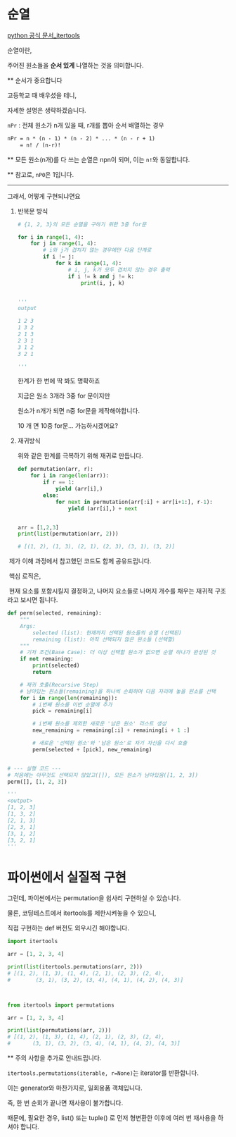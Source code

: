 # 순열

[python 공식 문서_itertools](https://docs.python.org/ko/3.9/library/itertools.html)



순열이란, 

주어진 원소들을 **순서 있게** 나열하는 것을 의미합니다.

** 순서가 중요합니다



고등학교 때 배우셨을 테니, 

자세한 설명은 생략하겠습니다.



`nPr` : 전체 원소가 n개 있을 때, r개를 뽑아 순서 배열하는 경우

```markdown
nPr = n * (n - 1) * (n - 2) * ... * (n - r + 1)
    = n! / (n-r)!
```

 ** 모든 원소(n개)를 다 쓰는 순열은 npn이 되며, 이는 `n!`와 동일합니다.

** 참고로, `nP0`은 1입니다.



---



그래서, 어떻게 구현되냐면요

1. 반복문 방식

   ```python
   # {1, 2, 3}의 모든 순열을 구하기 위한 3중 for문
   
   for i in range(1, 4):
       for j in range(1, 4):
           # i와 j가 겹치지 않는 경우에만 다음 단계로
           if i != j:
               for k in range(1, 4):
                   # i, j, k가 모두 겹치지 않는 경우 출력
                   if i != k and j != k:
                       print(i, j, k)
   
   
   '''
   output
   
   1 2 3
   1 3 2
   2 1 3
   2 3 1
   3 1 2
   3 2 1
   
   '''
   ```

   한계가 한 번에 딱 봐도 명확하죠

   지금은 원소 3개라 3중 for 문이지만

   원소가 n개가 되면 n중 for문을 제작해야합니다.

   10 개 면 10중 for문... 가능하시겠어요?

   

2. 재귀방식

   위와 같은 한계를 극복하기 위해 재귀로 만듭니다.

   ```python
   def permutation(arr, r):
       for i in range(len(arr)):
           if r == 1:
               yield (arr[i],)
           else:
               for next in permutation(arr[:i] + arr[i+1:], r-1):
                   yield (arr[i],) + next
   
   
   arr = [1,2,3]
   print(list(permutation(arr, 2)))
   
   # [(1, 2), (1, 3), (2, 1), (2, 3), (3, 1), (3, 2)]
   ```

   

​	제가 이해 과정에서 참고했던 코드도 함께 공유드립니다.

​	핵심 로직은, 

​	현재 요소를 포함시킬지 결정하고, 나머지 요소들로 나머지 개수를 채우는 재귀적 구조라고 보시면 됩니다.

```python
def perm(selected, remaining):
    """
    Args:
        selected (list): 현재까지 선택된 원소들의 순열 (선택된)
        remaining (list): 아직 선택되지 않은 원소들 (선택할)
    """
    # 기저 조건(Base Case): 더 이상 선택할 원소가 없으면 순열 하나가 완성된 것
    if not remaining:
        print(selected)
        return

    # 재귀 호출(Recursive Step)
    # 남아있는 원소들(remaining)을 하나씩 순회하며 다음 자리에 놓을 원소를 선택
    for i in range(len(remaining)):
        # i번째 원소를 이번 순열에 추가
        pick = remaining[i]

        # i번째 원소를 제외한 새로운 '남은 원소' 리스트 생성
        new_remaining = remaining[:i] + remaining[i + 1 :]

        # 새로운 '선택된 원소'와 '남은 원소'로 자기 자신을 다시 호출
        perm(selected + [pick], new_remaining)


# --- 실행 코드 ---
# 처음에는 아무것도 선택되지 않았고([]), 모든 원소가 남아있음([1, 2, 3])
perm([], [1, 2, 3])

'''
<output>
[1, 2, 3]
[1, 3, 2]
[2, 1, 3]
[2, 3, 1]
[3, 1, 2]
[3, 2, 1]
'''
```



# 파이썬에서 실질적 구현

그런데, 파이썬에서는 permutation을 쉽사리 구현하실 수 있습니다.

물론, 코딩테스트에서 itertools를 제한시켜놓을 수 있으니,

직접 구현하는 def 버전도 외우시긴 해야합니다.

```python
import itertools

arr = [1, 2, 3, 4]

print(list(itertools.permutations(arr, 2)))
# [(1, 2), (1, 3), (1, 4), (2, 1), (2, 3), (2, 4), 
#        (3, 1), (3, 2), (3, 4), (4, 1), (4, 2), (4, 3)]



from itertools import permutations

arr = [1, 2, 3, 4]

print(list(permutations(arr, 2)))
# [(1, 2), (1, 3), (1, 4), (2, 1), (2, 3), (2, 4), 
#       (3, 1), (3, 2), (3, 4), (4, 1), (4, 2), (4, 3)]

```



** 주의 사항을 추가로 안내드립니다.

`itertools.permutations(iterable, r=None)`는 iterator를 반환합니다.

이는 generator와 마찬가지로, 일회용품 객체입니다.

즉, 한 번 순회가 끝나면 재사용이 불가합니다.

때문에, 필요한 경우, list() 또는 tuple() 로 먼저 형변환한 이후에 여러 번 재사용을 하셔야 합니다.













